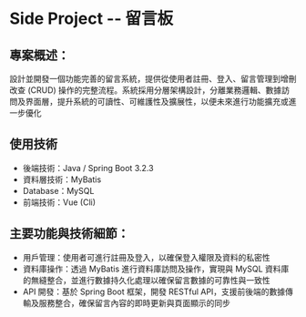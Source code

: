 # Side Project -- 留言板

## 專案概述：
設計並開發一個功能完善的留言系統，提供從使用者註冊、登入、留言管理到增刪改查 (CRUD) 操作的完整流程。系統採用分層架構設計，分離業務邏輯、數據訪問及界面層，提升系統的可讀性、可維護性及擴展性，以便未來進行功能擴充或進一步優化


## 使用技術
* 後端技術：Java / Spring Boot 3.2.3
* 資料層技術：MyBatis
* Database：MySQL
* 前端技術：Vue (Cli)

## 主要功能與技術細節：
*	用戶管理：使用者可進行註冊及登入，以確保登入權限及資料的私密性
* 資料庫操作：透過 MyBatis 進行資料庫訪問及操作，實現與 MySQL 資料庫的無縫整合，並進行數據持久化處理以確保留言數據的可靠性與一致性
* API 開發：基於 Spring Boot 框架，開發 RESTful API，支援前後端的數據傳輸及服務整合，確保留言內容的即時更新與頁面顯示的同步

